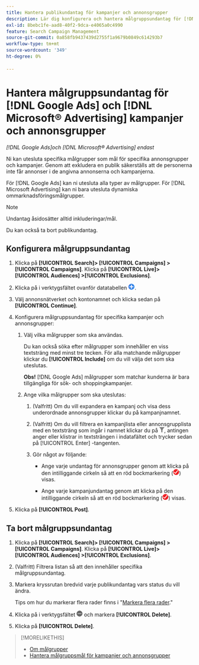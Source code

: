 ```yaml
---
title: Hantera publikundantag för kampanjer och annonsgrupper
description: Lär dig konfigurera och hantera målgruppsundantag för [!DNL Google Ads] och [!DNL Microsoft® Advertising] kampanjer och annonsgrupper.
exl-id: 8bebc1fe-aad8-40f2-9dca-e4065a0c4990
feature: Search Campaign Management
source-git-commit: 0a858fb9437439d2755f1a9679b0849c614293b7
workflow-type: tm+mt
source-wordcount: '349'
ht-degree: 0%

---
```


# Hantera målgruppsundantag för [!DNL Google Ads] och [!DNL Microsoft® Advertising] kampanjer och annonsgrupper

*[!DNL Google Ads]och [!DNL Microsoft® Advertising] endast*

Ni kan utesluta specifika målgrupper som mål för specifika annonsgrupper och kampanjer. Genom att exkludera en publik säkerställs att de personerna inte får annonser i de angivna annonserna och kampanjerna.

För [!DNL Google Ads] kan ni utesluta alla typer av målgrupper. För [!DNL Microsoft Advertising] kan ni bara utesluta dynamiska ommarknadsföringsmålgrupper.

>[!NOTE]
>
>Undantag åsidosätter alltid inkluderingar/mål.

Du kan också ta bort publikundantag.

## Konfigurera målgruppsundantag

1. Klicka på **[!UICONTROL Search]> [!UICONTROL Campaigns] >[!UICONTROL Campaigns]**. Klicka på **[!UICONTROL Live]> [!UICONTROL Audiences] >[!UICONTROL Exclusions]**.

1. Klicka på i verktygsfältet ovanför datatabellen ![Skapa](/help/search-social-commerce/assets/add.png "Skapa").

1. Välj annonsnätverket och kontonamnet och klicka sedan på **[!UICONTROL Continue]**.

1. Konfigurera målgruppsundantag för specifika kampanjer och annonsgrupper:

   1. Välj vilka målgrupper som ska användas.

      Du kan också söka efter målgrupper som innehåller en viss textsträng med minst tre tecken. För alla matchande målgrupper klickar du **[!UICONTROL Include]** om du vill välja det som ska uteslutas.

      **Obs!** [!DNL Google Ads] målgrupper som matchar kunderna är bara tillgängliga för sök- och shoppingkampanjer.

   1. Ange vilka målgrupper som ska uteslutas:

      1. (Valfritt) Om du vill expandera en kampanj och visa dess underordnade annonsgrupper klickar du på kampanjnamnet.

      1. (Valfritt) Om du vill filtrera en kampanjlista eller annonsgrupplista med en textsträng som ingår i namnet klickar du på ![Filter](/help/search-social-commerce/assets/filter.png "Filter"), antingen anger eller klistrar in textsträngen i indatafältet och trycker sedan på [!UICONTROL Enter] -tangenten.

      1. Gör något av följande:

         * Ange varje undantag för annonsgrupper genom att klicka på den intilliggande cirkeln så att en röd bockmarkering (![Exkludera](/help/search-social-commerce/assets/exclude.png "Exkludera")) visas.

         * Ange varje kampanjundantag genom att klicka på den intilliggande cirkeln så att en röd bockmarkering (![Exkludera](/help/search-social-commerce/assets/exclude.png "Exkludera")) visas.

1. Klicka på **[!UICONTROL Post]**.

## Ta bort målgruppsundantag

1. Klicka på **[!UICONTROL Search]> [!UICONTROL Campaigns] >[!UICONTROL Campaigns]**. Klicka på **[!UICONTROL Live]> [!UICONTROL Audiences] >[!UICONTROL Exclusions]**.

1. (Valfritt) Filtrera listan så att den innehåller specifika målgruppsundantag.

1. Markera kryssrutan bredvid varje publikundantag vars status du vill ändra.

   Tips om hur du markerar flera rader finns i &quot;[Markera flera rader](/help/search-social-commerce/common-tasks/navigation-editing-selection/multiple-rows-select.md).&quot;

1. Klicka på i verktygsfältet ![Fler åtgärder](/help/search-social-commerce/assets/more.png "Fler åtgärder") och markera **[!UICONTROL Delete]**.

1. Klicka på **[!UICONTROL Delete]**.

>[!MORELIKETHIS]
>
>* [Om målgrupper](audience-about.md)
>* [Hantera målgruppsmål för kampanjer och annonsgrupper](/help/search-social-commerce/campaign-management/campaigns/audience-targets-manage.md)
